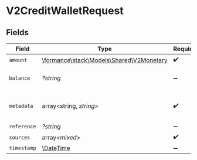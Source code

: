 # V2CreditWalletRequest


## Fields

| Field                                                                         | Type                                                                          | Required                                                                      | Description                                                                   |
| ----------------------------------------------------------------------------- | ----------------------------------------------------------------------------- | ----------------------------------------------------------------------------- | ----------------------------------------------------------------------------- |
| `amount`                                                                      | [\formance\stack\Models\Shared\V2Monetary](../../Models/Shared/V2Monetary.md) | :heavy_check_mark:                                                            | N/A                                                                           |
| `balance`                                                                     | *?string*                                                                     | :heavy_minus_sign:                                                            | The balance to credit                                                         |
| `metadata`                                                                    | array<string, *string*>                                                       | :heavy_check_mark:                                                            | Metadata associated with the wallet.                                          |
| `reference`                                                                   | *?string*                                                                     | :heavy_minus_sign:                                                            | N/A                                                                           |
| `sources`                                                                     | array<*mixed*>                                                                | :heavy_check_mark:                                                            | N/A                                                                           |
| `timestamp`                                                                   | [\DateTime](https://www.php.net/manual/en/class.datetime.php)                 | :heavy_minus_sign:                                                            | N/A                                                                           |